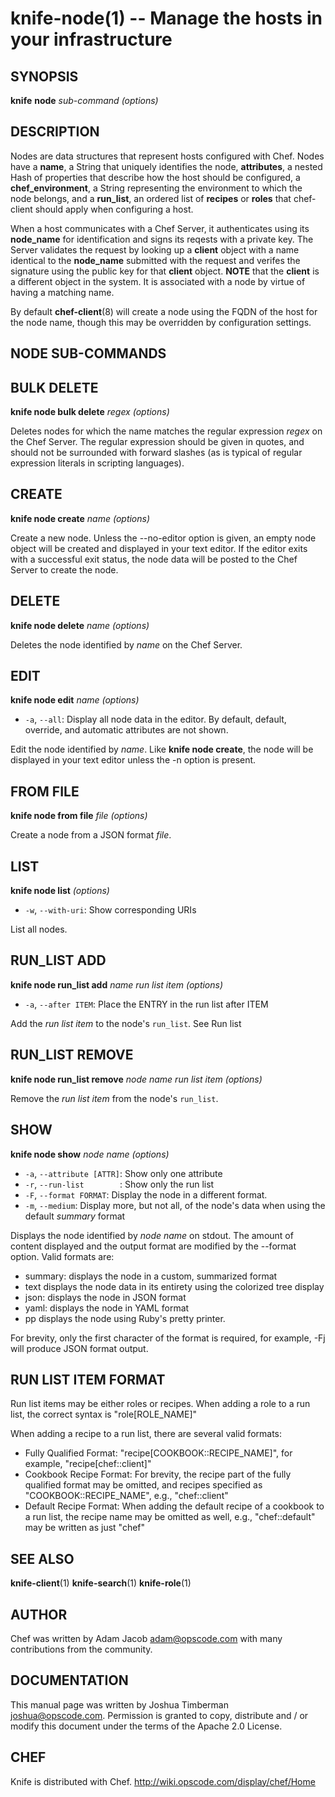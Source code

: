 knife-node(1) -- Manage the hosts in your infrastructure
========================================

## SYNOPSIS

__knife__ __node__ _sub-command_ _(options)_

## DESCRIPTION
Nodes are data structures that represent hosts configured with Chef.
Nodes have a __name__, a String that uniquely identifies the node,
__attributes__, a nested Hash of properties that describe how the host
should be configured, a __chef\_environment__, a String representing the
environment to which the node belongs, and a __run\_list__, an ordered
list of __recipes__ or __roles__ that chef-client should apply when
configuring a host.

When a host communicates with a Chef Server, it authenticates using its
__node\_name__ for identification and signs its reqests with a private
key.  The Server validates the request by looking up a __client__ object
with a name identical to the __node\_name__ submitted with the request
and verifes the signature using the public key for that __client__
object. __NOTE__ that the __client__ is a different object in the
system. It is associated with a node by virtue of having a matching
name.

By default __chef-client__(8) will create a node using the FQDN of the
host for the node name, though this may be overridden by configuration
settings.

## NODE SUB-COMMANDS


## BULK DELETE
__knife node bulk delete__ _regex_ _(options)_

Deletes nodes for which the name matches the regular expression _regex_
on the Chef Server. The regular expression should be given in quotes,
and should not be surrounded with forward slashes (as is typical of
regular expression literals in scripting languages).

## CREATE
__knife node create__ _name_ _(options)_

Create a new node. Unless the --no-editor option is given, an empty node
object will be created and displayed in your text editor. If the editor
exits with a successful exit status, the node data will be posted to the
Chef Server to create the node.

## DELETE
__knife node delete__ _name_ _(options)_

Deletes the node identified by _name_ on the Chef Server.

## EDIT
__knife node edit__ _name_ _(options)_

  * `-a`, `--all`:
    Display all node data in the editor. By default, default, override,
    and automatic attributes are not shown.

Edit the node identified by _name_. Like __knife node create__, the node
will be displayed in your text editor unless the -n option is present.

## FROM FILE
__knife node from file__ _file_ _(options)_

Create a node from a JSON format _file_.

## LIST
__knife node list__ _(options)_

  * `-w`, `--with-uri`:
    Show corresponding URIs

List all nodes.

## RUN\_LIST ADD
__knife node run_list add__ _name_ _run list item_ _(options)_

  * `-a`, `--after ITEM`:
    Place the ENTRY in the run list after ITEM

Add the _run list item_ to the node's `run_list`. See Run list

## RUN\_LIST REMOVE
__knife node run_list remove__ _node name_ _run list item_ _(options)_

Remove the _run list item_ from the node's `run_list`.

## SHOW
__knife node show__ _node name_ _(options)_

  * `-a`, `--attribute [ATTR]`:
    Show only one attribute
  * `-r`, `--run-list        `:
    Show only the run list
  * `-F`, `--format FORMAT`:
    Display the node in a different format.
  * `-m`, `--medium`:
    Display more, but not all, of the node's data when using the default
    _summary_ format

Displays the node identified by _node name_ on stdout. The amount of
content displayed and the output format are modified by the --format
option. Valid formats are:

  * summary:
    displays the node in a custom, summarized format
  * text
    displays the node data in its entirety using the colorized tree
display
  * json:
    displays the node in JSON format
  * yaml:
    displays the node in YAML format
  * pp
    displays the node using Ruby's pretty printer.

For brevity, only the first character of the format is required, for
example, -Fj will produce JSON format output.

## RUN LIST ITEM FORMAT
Run list items may be either roles or recipes. When adding a role to a
run list, the correct syntax is "role[ROLE\_NAME]"

When adding a recipe to a run list, there are several valid formats:

  * Fully Qualified Format:
    "recipe[COOKBOOK::RECIPE\_NAME]", for example, "recipe[chef::client]"
  * Cookbook Recipe Format:
    For brevity, the recipe part of the fully qualified format may be omitted, and recipes specified as "COOKBOOK::RECIPE\_NAME", e.g., "chef::client"
  * Default Recipe Format:
    When adding the default recipe of a cookbook to a run list, the recipe name may be omitted as well, e.g., "chef::default" may be written as just "chef"

## SEE ALSO
  __knife-client__(1) __knife-search__(1) __knife-role__(1)

## AUTHOR
   Chef was written by Adam Jacob <adam@opscode.com> with many contributions from the community.

## DOCUMENTATION
   This manual page was written by Joshua Timberman <joshua@opscode.com>.
   Permission is granted to copy, distribute and / or modify this document under the terms of the Apache 2.0 License.

## CHEF
   Knife is distributed with Chef. <http://wiki.opscode.com/display/chef/Home>

